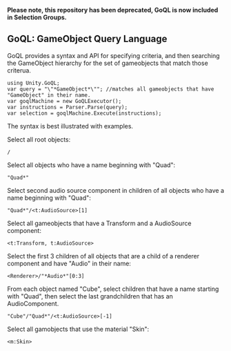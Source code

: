 **Please note, this repository has been deprecated, GoQL is now included in Selection Groups.**








GoQL: GameObject Query Language
-------------------------------

GoQL provides a syntax and API for specifying criteria, and then searching the GameObject hierarchy
for the set of gameobjects that match those criterua.
    
    using Unity.GoQL;
    var query = "\"*GameObject*\""; //matches all gameobjects that have "GameObject" in their name.
    var goqlMachine = new GoQLExecutor();
    var instructions = Parser.Parse(query);
    var selection = goqlMachine.Execute(instructions);
    
The syntax is best illustrated with examples.



Select all root objects:

    /

Select all objects who have a name beginning with "Quad":

    "Quad*"

Select second audio source component in children of all objects who have a name beginning with "Quad":

    "Quad*"/<t:AudioSource>[1]


Select all gameobjects that have a Transform and a AudioSource component: 

    <t:Transform, t:AudioSource>


Select the first 3 children of all objects that are a child of a renderer component and have "Audio" in their name: 

    <Renderer>/"*Audio*"[0:3]


From each object named "Cube", select children that have a name starting with "Quad", then select the last grandchildren that has an AudioComponent.

    "Cube"/"Quad*"/<t:AudioSource>[-1]

Select all gamobjects that use the material "Skin":

    <m:Skin>

